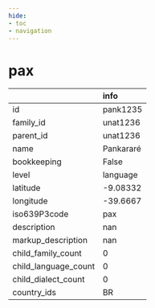```yaml
---
hide:
- toc
- navigation
---
```

# pax
|                      | info      |
|:---------------------|:----------|
| id                   | pank1235  |
| family_id            | unat1236  |
| parent_id            | unat1236  |
| name                 | Pankararé |
| bookkeeping          | False     |
| level                | language  |
| latitude             | -9.08332  |
| longitude            | -39.6667  |
| iso639P3code         | pax       |
| description          | nan       |
| markup_description   | nan       |
| child_family_count   | 0         |
| child_language_count | 0         |
| child_dialect_count  | 0         |
| country_ids          | BR        |